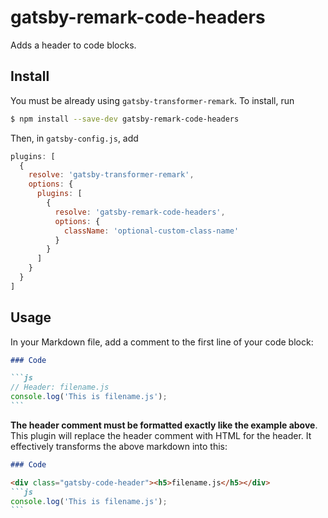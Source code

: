 # gatsby-remark-code-headers

Adds a header to code blocks.

## Install

You must be already using `gatsby-transformer-remark`. To install, run

```bash
$ npm install --save-dev gatsby-remark-code-headers
```

Then, in `gatsby-config.js`, add

```js
plugins: [
  {
    resolve: 'gatsby-transformer-remark',
    options: {
      plugins: [
        {
          resolve: 'gatsby-remark-code-headers',
          options: {
            className: 'optional-custom-class-name'
          }
        }
      ]
    }
  }
]
```

## Usage

In your Markdown file, add a comment to the first line of your code block:

~~~markdown
### Code

```js
// Header: filename.js
console.log('This is filename.js');
```
~~~

**The header comment must be formatted exactly like the example above**. This plugin will replace the header comment with HTML for the header. It effectively transforms the above markdown into this:

~~~markdown
### Code

<div class="gatsby-code-header"><h5>filename.js</h5></div>
```js
console.log('This is filename.js');
```
~~~
